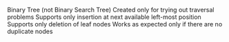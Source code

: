 Binary Tree (not Binary Search Tree)
Created only for trying out traversal problems
Supports only insertion at next available left-most position
Supports only deletion of leaf nodes
Works as expected only if there are no duplicate nodes